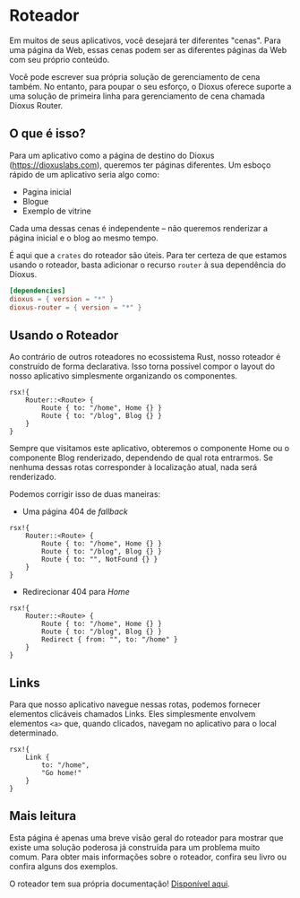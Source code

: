 # Roteador

Em muitos de seus aplicativos, você desejará ter diferentes "cenas". Para uma página da Web, essas cenas podem ser as diferentes páginas da Web com seu próprio conteúdo.

Você pode escrever sua própria solução de gerenciamento de cena também. No entanto, para poupar o seu esforço, o Dioxus oferece suporte a uma solução de primeira linha para gerenciamento de cena chamada Dioxus Router.

## O que é isso?

Para um aplicativo como a página de destino do Dioxus (https://dioxuslabs.com), queremos ter páginas diferentes. Um esboço rápido de um aplicativo seria algo como:

- Pagina inicial
- Blogue
- Exemplo de vitrine

Cada uma dessas cenas é independente – não queremos renderizar a página inicial e o blog ao mesmo tempo.

É aqui que a `crates` do roteador são úteis. Para ter certeza de que estamos usando o roteador, basta adicionar o recurso `router` à sua dependência do Dioxus.

```toml
[dependencies]
dioxus = { version = "*" }
dioxus-router = { version = "*" }
```

## Usando o Roteador

Ao contrário de outros roteadores no ecossistema Rust, nosso roteador é construído de forma declarativa. Isso torna possível compor o layout do nosso aplicativo simplesmente organizando os componentes.

```rust, no_run
rsx!{
    Router::<Route> {
        Route { to: "/home", Home {} }
        Route { to: "/blog", Blog {} }
    }
}
```

Sempre que visitamos este aplicativo, obteremos o componente Home ou o componente Blog renderizado, dependendo de qual rota entrarmos. Se nenhuma dessas rotas corresponder à localização atual, nada será renderizado.

Podemos corrigir isso de duas maneiras:

- Uma página 404 de _fallback_

```rust, no_run
rsx!{
    Router::<Route> {
        Route { to: "/home", Home {} }
        Route { to: "/blog", Blog {} }
        Route { to: "", NotFound {} }
    }
}
```

- Redirecionar 404 para _Home_

```rust, no_run
rsx!{
    Router::<Route> {
        Route { to: "/home", Home {} }
        Route { to: "/blog", Blog {} }
        Redirect { from: "", to: "/home" }
    }
}
```

## Links

Para que nosso aplicativo navegue nessas rotas, podemos fornecer elementos clicáveis chamados Links. Eles simplesmente envolvem elementos `<a>` que, quando clicados, navegam no aplicativo para o local determinado.

```rust, no_run
rsx!{
    Link {
        to: "/home",
        "Go home!"
    }
}
```

## Mais leitura

Esta página é apenas uma breve visão geral do roteador para mostrar que existe uma solução poderosa já construída para um problema muito comum. Para obter mais informações sobre o roteador, confira seu livro ou confira alguns dos exemplos.

O roteador tem sua própria documentação! [Disponível aqui](https://dioxuslabs.com/docs/0.3/router/).
